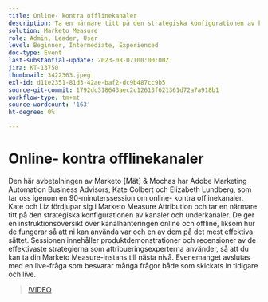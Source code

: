 ```yaml
---
title: Online- kontra offlinekanaler
description: Ta en närmare titt på den strategiska konfigurationen av kanaler och underkanaler, instruktionsöversikt över kanalhantering online och offline, hur de fungerar, sessionen visar produktdemonstrationer och recenserar de bästa metoderna som attribueringsexperterna använder
solution: Marketo Measure
role: Admin, Leader, User
level: Beginner, Intermediate, Experienced
doc-type: Event
last-substantial-update: 2023-08-07T00:00:00Z
jira: KT-13750
thumbnail: 3422363.jpeg
exl-id: d11e2351-81d3-42ae-baf2-dc9b487cc9b5
source-git-commit: 1792dc318643aec2c12613f621361d72a7a918b1
workflow-type: tm+mt
source-wordcount: '163'
ht-degree: 0%

---
```


# Online- kontra offlinekanaler

Den här avbetalningen av Marketo [Mät] &amp; Mochas har Adobe Marketing Automation Business Advisors, Kate Colbert och Elizabeth Lundberg, som tar oss igenom en 90-minuterssession om online- kontra offlinekanaler. Kate och Liz fördjupar sig i Marketo Measure Attribution och tar en närmare titt på den strategiska konfigurationen av kanaler och underkanaler. De ger en instruktionsöversikt över kanalhanteringen online och offline, liksom hur de fungerar så att ni kan använda var och en av dem på det mest effektiva sättet. Sessionen innehåller produktdemonstrationer och recensioner av de effektivaste strategierna som attribueringsexperterna använder, så att du kan ta din Marketo Measure-instans till nästa nivå. Evenemanget avslutas med en live-fråga som besvarar många frågor både som skickats in tidigare och live.

>[!VIDEO](https://video.tv.adobe.com/v/3422363/?learn=on)
